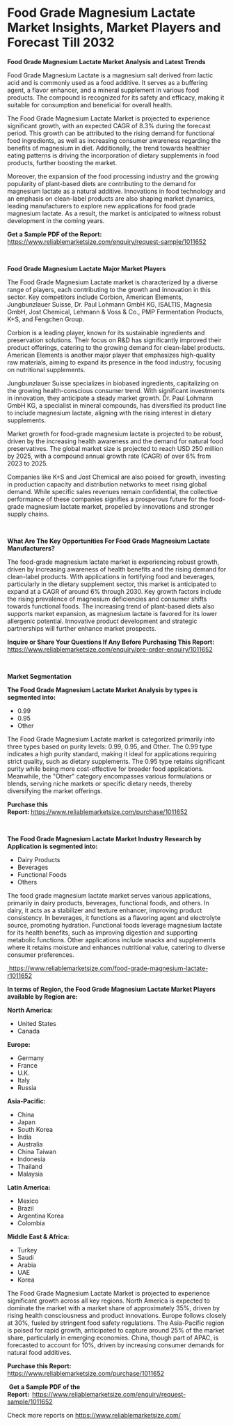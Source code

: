 <p><h1>Food Grade Magnesium Lactate Market Insights, Market Players and Forecast Till 2032</h1></p><p><strong>Food Grade Magnesium Lactate Market Analysis and Latest Trends</strong></p>
<p><p>Food Grade Magnesium Lactate is a magnesium salt derived from lactic acid and is commonly used as a food additive. It serves as a buffering agent, a flavor enhancer, and a mineral supplement in various food products. The compound is recognized for its safety and efficacy, making it suitable for consumption and beneficial for overall health.</p><p>The Food Grade Magnesium Lactate Market is projected to experience significant growth, with an expected CAGR of 8.3% during the forecast period. This growth can be attributed to the rising demand for functional food ingredients, as well as increasing consumer awareness regarding the benefits of magnesium in diet. Additionally, the trend towards healthier eating patterns is driving the incorporation of dietary supplements in food products, further boosting the market.</p><p>Moreover, the expansion of the food processing industry and the growing popularity of plant-based diets are contributing to the demand for magnesium lactate as a natural additive. Innovations in food technology and an emphasis on clean-label products are also shaping market dynamics, leading manufacturers to explore new applications for food grade magnesium lactate. As a result, the market is anticipated to witness robust development in the coming years.</p></p>
<p><strong>Get a Sample PDF of the Report:&nbsp;</strong> <a href="https://www.reliablemarketsize.com/enquiry/request-sample/1011652?utm_campaign=1879&utm_medium=2&utm_source=Github&utm_content=ia&utm_term=15022025&utm_id=food-grade-magnesium-lactate">https://www.reliablemarketsize.com/enquiry/request-sample/1011652</a></p>
<p>&nbsp;</p>
<p><strong>Food Grade Magnesium Lactate Major Market Players</strong></p>
<p><p>The Food Grade Magnesium Lactate market is characterized by a diverse range of players, each contributing to the growth and innovation in this sector. Key competitors include Corbion, American Elements, Jungbunzlauer Suisse, Dr. Paul Lohmann GmbH KG, ISALTIS, Magnesia GmbH, Jost Chemical, Lehmann & Voss & Co., PMP Fermentation Products, K+S, and Fengchen Group.</p><p>Corbion is a leading player, known for its sustainable ingredients and preservation solutions. Their focus on R&D has significantly improved their product offerings, catering to the growing demand for clean-label products. American Elements is another major player that emphasizes high-quality raw materials, aiming to expand its presence in the food industry, focusing on nutritional supplements.</p><p>Jungbunzlauer Suisse specializes in biobased ingredients, capitalizing on the growing health-conscious consumer trend. With significant investments in innovation, they anticipate a steady market growth. Dr. Paul Lohmann GmbH KG, a specialist in mineral compounds, has diversified its product line to include magnesium lactate, aligning with the rising interest in dietary supplements.</p><p>Market growth for food-grade magnesium lactate is projected to be robust, driven by the increasing health awareness and the demand for natural food preservatives. The global market size is projected to reach USD 250 million by 2025, with a compound annual growth rate (CAGR) of over 6% from 2023 to 2025.</p><p>Companies like K+S and Jost Chemical are also poised for growth, investing in production capacity and distribution networks to meet rising global demand. While specific sales revenues remain confidential, the collective performance of these companies signifies a prosperous future for the food-grade magnesium lactate market, propelled by innovations and stronger supply chains.</p></p>
<p>&nbsp;</p>
<p><strong>What Are The Key Opportunities For Food Grade Magnesium Lactate Manufacturers?</strong></p>
<p><p>The food-grade magnesium lactate market is experiencing robust growth, driven by increasing awareness of health benefits and the rising demand for clean-label products. With applications in fortifying food and beverages, particularly in the dietary supplement sector, this market is anticipated to expand at a CAGR of around 6% through 2030. Key growth factors include the rising prevalence of magnesium deficiencies and consumer shifts towards functional foods. The increasing trend of plant-based diets also supports market expansion, as magnesium lactate is favored for its lower allergenic potential. Innovative product development and strategic partnerships will further enhance market prospects.</p></p>
<p><strong>Inquire or Share Your Questions If Any Before Purchasing This Report:</strong> <a href="https://www.reliablemarketsize.com/enquiry/pre-order-enquiry/1011652?utm_campaign=1879&utm_medium=2&utm_source=Github&utm_content=ia&utm_term=15022025&utm_id=food-grade-magnesium-lactate">https://www.reliablemarketsize.com/enquiry/pre-order-enquiry/1011652</a></p>
<p>&nbsp;</p>
<p><strong>Market Segmentation</strong></p>
<p><strong>The Food Grade Magnesium Lactate Market Analysis by types is segmented into:</strong></p>
<p><ul><li>0.99</li><li>0.95</li><li>Other</li></ul></p>
<p><p>The Food Grade Magnesium Lactate market is categorized primarily into three types based on purity levels: 0.99, 0.95, and Other. The 0.99 type indicates a high purity standard, making it ideal for applications requiring strict quality, such as dietary supplements. The 0.95 type retains significant purity while being more cost-effective for broader food applications. Meanwhile, the "Other" category encompasses various formulations or blends, serving niche markets or specific dietary needs, thereby diversifying the market offerings.</p></p>
<p><strong>Purchase this Report:&nbsp;</strong><a href="https://www.reliablemarketsize.com/purchase/1011652?utm_campaign=1879&utm_medium=2&utm_source=Github&utm_content=ia&utm_term=15022025&utm_id=food-grade-magnesium-lactate">https://www.reliablemarketsize.com/purchase/1011652</a></p>
<p>&nbsp;</p>
<p><strong>The Food Grade Magnesium Lactate Market Industry Research by Application is segmented into:</strong></p>
<p><ul><li>Dairy Products</li><li>Beverages</li><li>Functional Foods</li><li>Others</li></ul></p>
<p><p>The food grade magnesium lactate market serves various applications, primarily in dairy products, beverages, functional foods, and others. In dairy, it acts as a stabilizer and texture enhancer, improving product consistency. In beverages, it functions as a flavoring agent and electrolyte source, promoting hydration. Functional foods leverage magnesium lactate for its health benefits, such as improving digestion and supporting metabolic functions. Other applications include snacks and supplements where it retains moisture and enhances nutritional value, catering to diverse consumer preferences.</p></p>
<p><a href="https://www.reliablemarketsize.com/food-grade-magnesium-lactate-r1011652?utm_campaign=1879&utm_medium=2&utm_source=Github&utm_content=ia&utm_term=15022025&utm_id=food-grade-magnesium-lactate">&nbsp;https://www.reliablemarketsize.com/food-grade-magnesium-lactate-r1011652</a></p>
<p><strong>In terms of Region, the Food Grade Magnesium Lactate Market Players available by Region are:</strong></p>
<p>
    <p> <strong> North America: </strong>
        <ul>
            <li>United States</li>
            <li>Canada</li>
        </ul>
        </p> 
    <p> <strong> Europe: </strong>
        <ul>
            <li>Germany</li>
            <li>France</li>
            <li>U.K.</li>
            <li>Italy</li>
            <li>Russia</li>
        </ul>
        </p> 
    <p> <strong> Asia-Pacific: </strong>
        <ul>
            <li>China</li>
            <li>Japan</li>
            <li>South Korea</li>
            <li>India</li>
            <li>Australia</li>
            <li>China Taiwan</li>
            <li>Indonesia</li>
            <li>Thailand</li>
            <li>Malaysia</li>
        </ul>
        </p> 
    <p> <strong> Latin America: </strong>
        <ul>
            <li>Mexico</li>
            <li>Brazil</li>
            <li>Argentina Korea</li>
            <li>Colombia</li>
        </ul>
        </p> 
    <p> <strong> Middle East & Africa: </strong>
        <ul>
            <li>Turkey</li>
            <li>Saudi</li>
            <li>Arabia</li>
            <li>UAE</li>
            <li>Korea</li>
        </ul>
    </p>
    </p>
<p><p>The Food Grade Magnesium Lactate Market is projected to experience significant growth across all key regions. North America is expected to dominate the market with a market share of approximately 35%, driven by rising health consciousness and product innovations. Europe follows closely at 30%, fueled by stringent food safety regulations. The Asia-Pacific region is poised for rapid growth, anticipated to capture around 25% of the market share, particularly in emerging economies. China, though part of APAC, is forecasted to account for 10%, driven by increasing consumer demands for natural food additives.</p></p>
<p><strong>Purchase this Report: </strong><a href="https://www.reliablemarketsize.com/purchase/1011652?utm_campaign=1879&utm_medium=2&utm_source=Github&utm_content=ia&utm_term=15022025&utm_id=food-grade-magnesium-lactate">https://www.reliablemarketsize.com/purchase/1011652</a></p>
<p>&nbsp;<strong>Get a Sample PDF of the Report:&nbsp;&nbsp;</strong><a href="https://www.reliablemarketsize.com/enquiry/request-sample/1011652?utm_campaign=1879&utm_medium=2&utm_source=Github&utm_content=ia&utm_term=15022025&utm_id=food-grade-magnesium-lactate">https://www.reliablemarketsize.com/enquiry/request-sample/1011652</a></p>
<p><strong></strong></p>
<p>Check more reports on <a href="https://www.reliablemarketsize.com/?utm_campaign=1879&utm_medium=2&utm_source=Github&utm_content=ia&utm_term=15022025&utm_id=food-grade-magnesium-lactate">https://www.reliablemarketsize.com/</a></p>